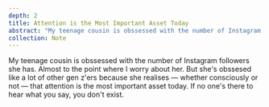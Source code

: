 ```yaml
---
depth: 2
title: Attention is the Most Important Asset Today
abstract: "My teenage cousin is obssessed with the number of Instagram followers she has. Almost to the point where I worry about her. But she's obssesed like a lot of other gen z'ers because she realises — whether consciously or not — that attention is the most important asset today. If no one's there to hear what you say, you don't exist."
collection: Note
---
```

My teenage cousin is obssessed with the number of Instagram followers she has. Almost to the point where I worry about her. But she's obssesed like a lot of other gen z'ers because she realises — whether consciously or not — that attention is the most important asset today. If no one's there to hear what you say, you don't exist.